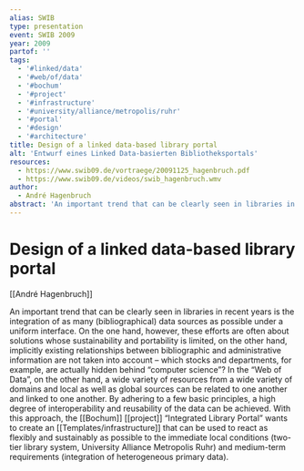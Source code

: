 ```yaml
---
alias: SWIB
type: presentation
event: SWIB 2009
year: 2009
partof: ''
tags:
  - '#linked/data'
  - '#web/of/data'
  - '#bochum'
  - '#project'
  - '#infrastructure'
  - '#university/alliance/metropolis/ruhr'
  - '#portal'
  - '#design'
  - '#architecture'
title: Design of a linked data-based library portal
alt: 'Entwurf eines Linked Data-basierten Bibliotheksportals'
resources:
  - https://www.swib09.de/vortraege/20091125_hagenbruch.pdf
  - https://www.swib09.de/videos/swib_hagenbruch.wmv
author:
  - André Hagenbruch
abstract: 'An important trend that can be clearly seen in libraries in recent years is the integration of as many (bibliographical) data sources as possible under a uniform interface. On the one hand, however, these efforts are often about solutions whose sustainability and portability is limited, on the other hand, implicitly existing relationships between bibliographic and administrative information are not taken into account -- which stocks and departments, for example, are actually hidden behind “computer science”? In the “Web of Data”, on the other hand, a wide variety of resources from a wide variety of domains and local as well as global sources can be related to one another and linked to one another. By adhering to a few basic principles, a high degree of interoperability and reusability of the data can be achieved. With this approach, the Bochum project “Integrated Library Portal” wants to create an infrastructure that can be used to react as flexibly and sustainably as possible to the immediate local conditions (two-tier library system, University Alliance Metropolis Ruhr) and medium-term requirements (integration of heterogeneous primary data).'
---
```

# Design of a linked data-based library portal
[[André Hagenbruch]]

An important trend that can be clearly seen in libraries in recent years is the integration of as many (bibliographical) data sources as possible under a uniform interface. On the one hand, however, these efforts are often about solutions whose sustainability and portability is limited, on the other hand, implicitly existing relationships between bibliographic and administrative information are not taken into account – which stocks and departments, for example, are actually hidden behind “computer science”? In the “Web of Data”, on the other hand, a wide variety of resources from a wide variety of domains and local as well as global sources can be related to one another and linked to one another. By adhering to a few basic principles, a high degree of interoperability and reusability of the data can be achieved. With this approach, the [[Bochum]] [[project]] “Integrated Library Portal” wants to create an [[Templates/infrastructure]] that can be used to react as flexibly and sustainably as possible to the immediate local conditions (two-tier library system, University Alliance Metropolis Ruhr) and medium-term requirements (integration of heterogeneous primary data).